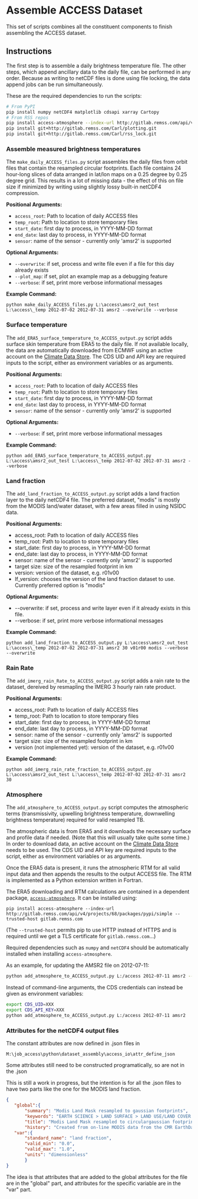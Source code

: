 # Assemble ACCESS Dataset

This set of scripts combines all the constituent components to finish assembling
the ACCESS dataset.

## Instructions

The first step is to assemble a daily brightness temperature file.  The other steps,
which append ancillary data to the daily file, can be performed in any order.  Because
as writing to netCDF files is done using file locking, the data append jobs can be run 
simultaneously.

These are the required dependencies to run the scripts:

```bash
# From PyPI
pip install numpy netCDF4 matplotlib cdsapi xarray Cartopy
# From RSS repos
pip install access-atmosphere --index-url http://gitlab.remss.com/api/v4/projects/68/packages/pypi/simple --trusted-host gitlab.remss.com
pip install git+http://gitlab.remss.com/Carl/plotting.git
pip install git+http://gitlab.remss.com/Carl/rss_lock.git
```

### Assemble measured brightness temperatures

The `make_daily_ACCESS_files.py` script assembles the daily files from orbit files that contain the 
resampled circular footprints. Each file contains 24 hour-long slices of data arranged in lat/lon maps
on a 0.25 degree by 0.25 degree grid.  This results in a lot of missing data - the effect of this on file 
size if minimized by writing using slightly lossy built-in netCDF4 compression.

**Positional Arguments:**
- `access_root`: Path to location of daily ACCESS files
- `temp_root`: Path to location to store temporary files
- `start_date`: first day to process, in YYYY-MM-DD format
- `end_date`: last day to process, in YYYY-MM-DD format
- `sensor`: name of the sensor - currently only 'amsr2' is supported

**Optional Arguments:**
- `--overwrite`: if set, process and write file even if a file for this day already exists
- `--plot_map`: if set, plot an example map as a debugging feature
- `--verbose`: if set, print more verbose informational messages

**Example Command:**
```
python make_daily_ACCESS_files.py L:\access\amsr2_out_test L:\access\_temp 2012-07-02 2012-07-31 amsr2 --overwrite --verbose
```

### Surface temperature
The `add_ERA5_surface_temperature_to_ACCESS_output.py` script adds surface skin temperature from 
ERA5 to the daily file.
If not available locally, the data are automatically downloaded from ECMWF using
an active account on the [Climate Data Store](https://cds.climate.copernicus.eu/). 
The CDS UID and API key are required inputs to the script, either as environment 
variables or as arguments.

**Positional Arguments:**
- `access_root`: Path to location of daily ACCESS files
- `temp_root`: Path to location to store temporary files
- `start_date`: first day to process, in YYYY-MM-DD format
- `end_date`: last day to process, in YYYY-MM-DD format
- `sensor`: name of the sensor - currently only 'amsr2' is supported

**Optional Arguments:**
- `--verbose`: if set, print more verbose informational messages

**Example Command:**
```
python add_ERA5_surface_temperature_to_ACCESS_output.py L:\access\amsr2_out_test L:\access\_temp 2012-07-02 2012-07-31 amsr2 --verbose
```
### Land fraction
The `add_land_fraction_to_ACCESS_output.py` script adds a land fraction layer to the daily netCDF4 file.  The preferred dataset,
"modis" is mostly from the MODIS land/water dataset, with a few areas filled in using NSIDC data.

**Positional Arguments:**
- access_root: Path to location of daily ACCESS files
- temp_root: Path to location to store temporary files
- start_date: first day to process, in YYYY-MM-DD format
- end_date: last day to process, in YYYY-MM-DD format
- sensor: name of the sensor - currently only 'amsr2' is supported
- target size: size of the resampled footprint in km
- version: version of the dataset, e.g. r01v00
- lf_version: chooses the version of the land fraction dataset to use.  Currently preferred option is "modis"

**Optional Arguments:**
- --overwrite: if set, process and write layer even if it already exists in this file.
- --verbose: if set, print more verbose informational messages

**Example Command:**
```
python add_land_fraction_to_ACCESS_output.py L:\access\amsr2_out_test L:\access\_temp 2012-07-02 2012-07-31 amsr2 30 v01r00 modis --verbose --overwrite
```

### Rain Rate
The `add_imerg_rain_Rate_to_ACCESS_output.py` script adds a rain rate to the dataset, dereived by resmapling the IMERG 3 hourly rain rate product.

**Positional Arguments:**
- access_root: Path to location of daily ACCESS files
- temp_root: Path to location to store temporary files
- start_date: first day to process, in YYYY-MM-DD format
- end_date: last day to process, in YYYY-MM-DD format
- sensor: name of the sensor - currently only 'amsr2' is supported
- target size: size of the resampled footprint in km
- version (not implemented yet): version of the dataset, e.g. r01v00

**Example Command:**
```
python add_imerg_rain_rate_fraction_to_ACCESS_output.py L:\access\amsr2_out_test L:\access\_temp 2012-07-02 2012-07-31 amsr2 30
```

### Atmosphere

The `add_atmosphere_to_ACCESS_output.py` script computes the atmospheric terms
(transmissivity, upwelling brightness temperature, downwelling brightness
temperature) required for valid resampled TB.

The atmospheric data is from ERA5 and it downloads the necessary surface and
profile data if needed. (Note that this will usually take quite some time.) In
order to download data, an active account on the [Climate Data
Store](https://cds.climate.copernicus.eu/) needs to be used. The CDS UID
and API key are required inputs to the script, either as environment variables
or as arguments.

Once the ERA5 data is present, it runs the atmospheric RTM for all valid input
data and then appends the results to the output ACCESS file. The RTM is
implemented as a Python extension written in Fortran.

The ERA5 downloading and RTM calculations are contained in a dependent package,
[`access-atmosphere`](http://gitlab.remss.com/access/atmospheric-rtm). It can be
installed using:

```
pip install access-atmosphere --index-url http://gitlab.remss.com/api/v4/projects/68/packages/pypi/simple --trusted-host gitlab.remss.com
```

(The `--trusted-host` permits pip to use HTTP instead of HTTPS and is required until we get a TLS certificate for `gitlab.remss.com`...)

Required dependencies such as `numpy` and `netCDF4` should be automatically installed when installing `access-atmosphere`.

As an example, for updating the AMSR2 file on 2012-07-11:

```bash
python add_atmosphere_to_ACCESS_output.py L:/access 2012-07-11 amsr2 --user $CDS_UID --key $CDS_API_KEY
```

Instead of command-line arguments, the CDS credentials can instead be given as environment variables:

```bash
export CDS_UID=XXX
export CDS_API_KEY=XXX
python add_atmosphere_to_ACCESS_output.py L:/access 2012-07-11 amsr2
```
 ### Attributes for the netCDF4 output files
 The constant attributes are now defined in .json files in
 ~~~
 M:\job_access\python\dataset_assembly\access_io\attr_define_json
 ~~~
 Some attributes still need to be constructed programatically, so are not in the .json

 This is still a work in progress, but the intention is for all the .json files to have two parts like the one for the MODIS land fraction.
 ~~~json
 {
    "global":{
        "summary": "Modis Land Mask resampled to gaussian footprints",
        "keywords": "EARTH SCIENCE > LAND SURFACE > LAND USE/LAND COVER > LAND/OCEAN/ICE MASK",
        "title": "Modis Land Mask resampled to circulargaussian footprintsgaussian footprints 0.25 degree Earth grid",
        "history": "Created from on-line MODIS data from the CMR EarthData API"},
    "var":{
        "standard_name": "land fraction",
        "valid_min": "0.0",
        "valid_max": "1.0",
        "units": "dimensionless"
        }
}
~~~
The idea is that attributes that are added to the global attributes for the file are in the "global" part, and attributes for the specific variable are in the "var" part.
